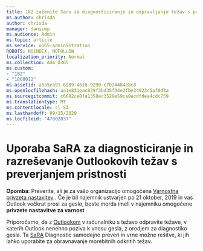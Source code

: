 ```yaml
---
title: 182 zaženite Saro za diagnosticiranje in odpravljanje težav s preverjanjem pristnosti v Outlooku
ms.author: chrisda
author: chrisda
manager: dansimp
ms.audience: Admin
ms.topic: article
ms.service: o365-administration
ROBOTS: NOINDEX, NOFOLLOW
localization_priority: Normal
ms.collection: Adm_O365
ms.custom:
- "182"
- "1800012"
ms.assetid: a3a5ea91-6989-4616-9290-c7b24484e8c8
ms.openlocfilehash: aa1e831eac829f3bd35f34e2fbe34923c5af0d3a
ms.sourcegitcommit: c6692ce0fa1358ec3529e59ca0ecdfdea4cdc759
ms.translationtype: MT
ms.contentlocale: sl-SI
ms.lasthandoff: 09/15/2020
ms.locfileid: "47802037"
---
```

# <a name="use-sara-to-diagnose-and-resolve-outlook-authentication-issues"></a>Uporaba SaRA za diagnosticiranje in razreševanje Outlookovih težav s preverjanjem pristnosti

**Opomba**: Preverite, ali je za vašo organizacijo omogočena [Varnostna privzeta nastavitev](https://aka.ms/securitydefaults) . Če je bil najemnik ustvarjen po 21 oktober, 2019 in vas Outlook večkrat prosi za geslo, boste morda imeli v najemniku omogočene **privzete nastavitve za varnost** .

Priporočamo, da z [Outlookom](https://aka.ms/SaRA-OutlookPwdPrompt-Alchemy) v računalniku s težavo odpravite težave, v katerih Outlook nenehno poziva k vnosu gesla, z orodjem za diagnostiko gesla. Ta [SaRA](https://diagnostics.office.com/#/) Diagnostic samodejno preveri in vrne možne rešitve, ki jih lahko uporabite za obravnavanje morebitnih odkritih težav.
